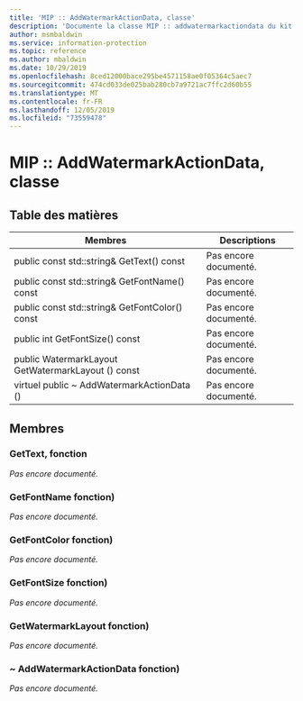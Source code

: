 ```yaml
---
title: 'MIP :: AddWatermarkActionData, classe'
description: 'Documente la classe MIP :: addwatermarkactiondata du kit de développement logiciel (SDK) Microsoft Information Protection (MIP).'
author: msmbaldwin
ms.service: information-protection
ms.topic: reference
ms.author: mbaldwin
ms.date: 10/29/2019
ms.openlocfilehash: 8ced12000bace295be4571158ae0f05364c5aec7
ms.sourcegitcommit: 474cd033de025bab280cb7a9721ac7ffc2d60b55
ms.translationtype: MT
ms.contentlocale: fr-FR
ms.lasthandoff: 12/05/2019
ms.locfileid: "73559478"
---
```

# <a name="class-mipaddwatermarkactiondata"></a>MIP :: AddWatermarkActionData, classe 
  
## <a name="summary"></a>Table des matières
 Membres                        | Descriptions                                
--------------------------------|---------------------------------------------
public const std::string& GetText() const  | Pas encore documenté.
public const std::string& GetFontName() const  | Pas encore documenté.
public const std::string& GetFontColor() const  | Pas encore documenté.
public int GetFontSize() const  | Pas encore documenté.
public WatermarkLayout GetWatermarkLayout () const  | Pas encore documenté.
virtuel public ~ AddWatermarkActionData ()  | Pas encore documenté.
  
## <a name="members"></a>Membres
  
### <a name="gettext-function"></a>GetText, fonction
_Pas encore documenté._

  
### <a name="getfontname-function"></a>GetFontName fonction)
_Pas encore documenté._

  
### <a name="getfontcolor-function"></a>GetFontColor fonction)
_Pas encore documenté._

  
### <a name="getfontsize-function"></a>GetFontSize fonction)
_Pas encore documenté._

  
### <a name="getwatermarklayout-function"></a>GetWatermarkLayout fonction)
_Pas encore documenté._

  
### <a name="addwatermarkactiondata-function"></a>~ AddWatermarkActionData fonction)
_Pas encore documenté._
